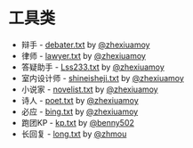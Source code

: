 # 工具类

* 辩手 - [debater.txt](debater.txt) by [@zhexiuamoy](https://github.com/zhexiuamoy)
* 律师 - [lawyer.txt](lawyer.txt) by [@zhexiuamoy](https://github.com/zhexiuamoy)
* 答疑助手 - [Lss233.txt](Lss233.txt) by [@zhexiuamoy](https://github.com/zhexiuamoy)
* 室内设计师 - [shineisheji.txt](shineisheji.txt) by [@zhexiuamoy](https://github.com/zhexiuamoy)
* 小说家 - [novelist.txt](novelist.txt) by [@zhexiuamoy](https://github.com/zhexiuamoy)
* 诗人 - [poet.txt](poet.txt) by [@zhexiuamoy](https://github.com/zhexiuamoy)
* 必应 - [bing.txt](bing.txt) by [@zhexiuamoy](https://github.com/zhexiuamoy)
* 跑团KP - [kp.txt](kp.txt) by [@benny502](https://github.com/benny502)
* 长回复 - [long.txt](long.txt) by [@zhmou](https://github.com/zhmou)
